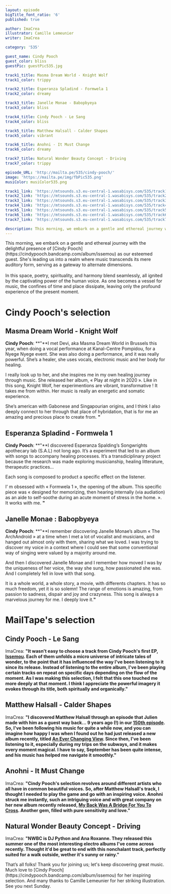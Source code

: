 ```yaml
---
layout: episode
bigTitle_font_ratio: '6'
published: true

author: ImaCrea 
illustrator: Camille Lemeunier
writer: ImaCrea

category: '535'

guest_name: Cindy Pooch
guest_color: bliss
guestPic: guestPic535.jpg

track1_title: Masma Dream World - Knight Wolf
track1_color: trippy

track2_title: Esperanza Spladind - Formwela 1
track2_color: dreamy 

track3_title: Janelle Monae - Babopbyeya
track3_color: bliss

track4_title: Cindy Pooch - Le Sang
track4_color: bliss 

track5_title: Matthew Halsall - Calder Shapes
track5_color: vibrant

track6_title: Anohni - It Must Change
track6_color: dreamy 

track7_title: Natural Wonder Beauty Concept - Driving
track7_color: trippy 

episode_URL: 'http://mailta.pe/535/cindy-pooch/'
image: 'https://mailta.pe/img/fbPic535.png'
musiColor: musiColor535.png

track1_link: 'https://mtsounds.s3.eu-central-1.wasabisys.com/535/track1.mp3'
track2_link: 'https://mtsounds.s3.eu-central-1.wasabisys.com/535/track2.mp3'
track3_link: 'https://mtsounds.s3.eu-central-1.wasabisys.com/535/track3.mp3'
track4_link: 'https://mtsounds.s3.eu-central-1.wasabisys.com/535/track4.mp3'
track5_link: 'https://mtsounds.s3.eu-central-1.wasabisys.com/535/track5.mp3'
track6_link: 'https://mtsounds.s3.eu-central-1.wasabisys.com/535/track6.mp3'
track7_link: 'https://mtsounds.s3.eu-central-1.wasabisys.com/535/track7.mp3'

description: This morning, we embark on a gentle and ethereal journey with the delightful presence of Cindy Pooch as our esteemed guest. She's leading us into a realm where music transcends its mere auditory form, serving as a gateway to alternate dimensions.	In this space, poetry, spirituality, and harmony blend seamlessly, all ignited by the captivating power of the human voice. As one becomes a vessel for music, the confines of time and place dissipate, leaving only the profound experience of the present moment.
---
```

<p id="introduction">
	This morning, we embark on a gentle and ethereal journey with the delightful presence of [Cindy Pooch](https://cindypooch.bandcamp.com/album/issemou) as our esteemed guest. She's leading us into a realm where music transcends its mere auditory form, serving as a gateway to alternate dimensions.
	<br><br>
	In this space, poetry, spirituality, and harmony blend seamlessly, all ignited by the captivating power of the human voice. As one becomes a vessel for music, the confines of time and place dissipate, leaving only the profound experience of the present moment.
</p>

# Cindy Pooch's selection

## Masma Dream World - Knight Wolf

**Cindy Pooch**: **"**I met Devi, aka Masma Dream World in Brussels this year, when doing a vocal performance at Kanal-Centre Pompidou, for a Nyege Nyege event. She was also doing a performance, and it was really powerful. She’s a healer, she uses vocals, electronic music and her body for healing.

I really look up to her, and she inspires me in my own healing journey through music. She released her album, « Play at night in 2020 ». Like in this song, Knight Wolf, her experimentions are vibrant, transformative ! It takes me from within. Her music is really an energetic and somatic experience.

She’s american with Gabonese and Singapourian origins, and I think I also deeply connect to her through that place of hybridation, that is for me an amazing and precious place to create from.
**"**

## Esperanza Spladind - Formwela 1

**Cindy Pooch**: **"**I discovered Esperanza Spalding’s Songwrights apothecary lab (S.A.L) not long ago. It’s a experiment that led to an album with songs to accompany healing processes. It’s a transdiciplinary project because the research was made exploring musicianship, healing litterature, therapeutic practices...

Each song is composed to product a specific effect on the listener.

I’ m obsessed with « Formwela 1 », the opening of the album. This specific piece was « designed for memorizing, then hearing internally (via audiation) as an aide to self-soothe during an acute moment of stress in the home. ». It works with me.
**"**

## Janelle Monae : Babopbyeya

**Cindy Pooch**: **"**I remember discovering Janelle Monae’s album « The ArchAndroid » at a time when I met a lot of vocalist and musicians, and hanged out almost only with them, sharing what we loved. I was trying to discover my voice in a context where I could see that some conventional way of singing were valued by a majority around me.

And then I discovered Janelle Monae and I remember how moved I was by the uniqueness of her voice, the way she sung, how passionated she was. And I completely fell in love with that song.

It is a whole world, a whole story, a movie, with differents chapters. It has so much freedom, yet it is so solemn! The range of emotions is amazing, from passion to sadness, dispair and joy and crazyness. This song is always a marvelous journey for me. I deeply love it.**"**

# MailTape's selection

## Cindy Pooch - Le Sang

ImaCrea: **"**It wasn't easy to choose a track from Cindy Pooch's first EP, [Issemou](https://cindypooch.bandcamp.com/album/issemou). Each of them unfolds a micro universe of intricate tales of wonder, to the point that it has influenced the way I've been listening to it since its release. Instead of listening to the entire album, I've been playing certain tracks on repeat on specific days depending on the flow of the moment. As I was making this selection, I felt that this one touched me more deeply at that moment. I think I appreciate the powerful imagery it evokes through its title, both spiritually and organically.**"**

## Matthew Halsall - Calder Shapes

ImaCrea: **"**I discovered Matthew Halsall through an episode that Julien made with him as a guest way back... 9 years ago (!) in our [150th episode](https://www.mailta.pe/150/matthew-halsall/). So, I've been following his music for quite a while now, and you can imagine how happy I was when I found out he had just released a new album recently, titled [An Ever Changing View](https://matthewhalsall.bandcamp.com/album/an-ever-changing-view). Since then, I've been listening to it, especially during my trips on the subways, and it makes every moment magical. I have to say, September has been quite intense, and his music has helped me navigate it smoothly.**"**

## Anohni - It Must Change

ImaCrea: **"**Cindy Pooch's selection revolves around different artists who all have in common beautiful voices. So, after Matthew Halsall's track, I thought I needed to play the game and go with an inspiring voice. Anohni struck me instantly, such an intriguing voice and with great company on her new album recently released, [My Back Was A Bridge For You To Cross](https://anohni.bandcamp.com/album/my-back-was-a-bridge-for-you-to-cross-2). Another gem, filled with pure sensitivity and love.**"**

## Natural Wonder Beauty Concept - Driving

ImaCrea: **"**NWBC is DJ Python and Ana Roxanne. They released this summer one of the most interesting electro albums I've come across recently. Thought it'd be great to end with this nonchalant track, perfectly suited for a walk outside, wether it's sunny or rainy.**"**

<p id="outroduction">That’s all folks! Thank you for joining us; let's keep discovering great music. Much love to [Cindy Pooch](https://cindypooch.bandcamp.com/album/issemou) for her inspiring selection. And many thanks to Camille Lemeunier for her striking illustration. See you next Sunday.</p>
